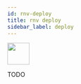 ```yaml
---
id: rnv-deploy
title: rnv deploy
sidebar_label: deploy
---
```


<img src="https://renative.org/img/ic_cli.png" width=50 height=50 />

TODO
